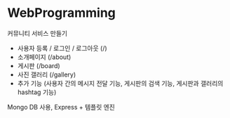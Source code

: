 # WebProgramming
커뮤니티 서비스 만들기

* 사용자 등록 / 로그인 / 로그아웃 (/)
* 소개페이지 (/about)
* 게시판 (/board)
* 사진 갤러리 (/gallery)
* 추가 기능 (사용자 간의 메시지 전달 기능, 게시판의 검색 기능, 게시판과 갤러리의 hashtag 기능)

Mongo DB 사용, Express + 템플릿 엔진
